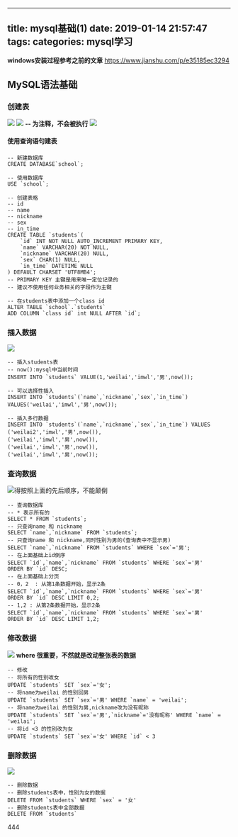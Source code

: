 
---
title: mysql基础(1)
date: 2019-01-14 21:57:47
tags:
categories: mysql学习
---



**windows安装过程参考之前的文章**
https://www.jianshu.com/p/e35185ec3294

## MySQL语法基础
### 创建表
![](https://upload-images.jianshu.io/upload_images/14597179-e5337691cb52df57.png?imageMogr2/auto-orient/strip%7CimageView2/2/w/1240)
![](https://upload-images.jianshu.io/upload_images/14597179-6f81961566f3b52a.png?imageMogr2/auto-orient/strip%7CimageView2/2/w/1240)
**-- 为注释，不会被执行**
![](https://upload-images.jianshu.io/upload_images/14597179-f5e3b6d515a3c27f.png?imageMogr2/auto-orient/strip%7CimageView2/2/w/1240)
#### 使用查询语句建表
```
-- 新建数据库
CREATE DATABASE`school`;

-- 使用数据库
USE `school`;

-- 创建表格
-- id
-- name
-- nickname
-- sex
-- in_time
CREATE TABLE `students`(
	`id` INT NOT NULL AUTO_INCREMENT PRIMARY KEY,
	`name` VARCHAR(20) NOT NULL,
	`nickname` VARCHAR(20) NULL,
	`sex` CHAR(1) NULL,
	`in_time` DATETIME NULL
) DEFAULT CHARSET 'UTF8MB4';
-- PRIMARY KEY 主键是用来唯一定位记录的
-- 建议不使用任何业务相关的字段作为主键

-- 在students表中添加一个class id
ALTER TABLE `school`.`students`
ADD COLUMN `class id` int NULL AFTER `id`;
```
### 插入数据
![](https://upload-images.jianshu.io/upload_images/14597179-bcf9fc45ccef45c3.png?imageMogr2/auto-orient/strip%7CimageView2/2/w/1240)
```
-- 插入students表   
-- now():mysql中当前时间
INSERT INTO `students` VALUE(1,'weilai','imwl','男',now());

-- 可以选择性插入
INSERT INTO `students`(`name`,`nickname`,`sex`,`in_time`) VALUES('weilai','imwl','男',now());

-- 插入多行数据
INSERT INTO `students`(`name`,`nickname`,`sex`,`in_time`) VALUES
('weilai2','imwl','男',now()),
('weilai','imwl','男',now()),
('weilai','imwl','男',now()),
('weilai','imwl','男',now());
```
### 查询数据
![得按照上面的先后顺序，不能颠倒](https://upload-images.jianshu.io/upload_images/14597179-53f0c41769e97f51.png?imageMogr2/auto-orient/strip%7CimageView2/2/w/1240)
```
-- 查询数据库
-- * 表示所有的
SELECT * FROM `students`;
-- 只查询name 和 nickname
SELECT `name`,`nickname` FROM `students`;
-- 只查询name 和 nickname,同时性别为男的(查询表中不显示男)
SELECT `name`,`nickname` FROM `students` WHERE `sex`='男';
-- 在上面基础上id倒序
SELECT `id`,`name`,`nickname` FROM `students` WHERE `sex`='男'
ORDER BY `id` DESC;
-- 在上面基础上分页
-- 0，2  : 从第1条数据开始，显示2条
SELECT `id`,`name`,`nickname` FROM `students` WHERE `sex`='男'
ORDER BY `id` DESC LIMIT 0,2;
-- 1,2 : 从第2条数据开始，显示2条
SELECT `id`,`name`,`nickname` FROM `students` WHERE `sex`='男'
ORDER BY `id` DESC LIMIT 1,2;
```
### 修改数据
![](https://upload-images.jianshu.io/upload_images/14597179-55179cbdc79cdbb5.png?imageMogr2/auto-orient/strip%7CimageView2/2/w/1240)
**where 很重要，不然就是改动整张表的数据**
```
-- 修改
-- 将所有的性别改女
UPDATE `students` SET `sex`='女';
-- 将name为weilai 的性别回男
UPDATE `students` SET `sex`='男' WHERE `name` = 'weilai';
-- 将name为weilai 的性别为男,nickname改为没有昵称
UPDATE `students` SET `sex`='男',`nickname`='没有昵称' WHERE `name` = 'weilai';
-- 将id <3 的性别改为女
UPDATE `students` SET `sex`='女' WHERE `id` < 3

```
### 删除数据
![](https://upload-images.jianshu.io/upload_images/14597179-bbe41919edbb6dee.png?imageMogr2/auto-orient/strip%7CimageView2/2/w/1240)
 
```
-- 删除数据  
-- 删除students表中，性别为女的数据
DELETE FROM `students` WHERE `sex` = '女'
-- 删除students表中全部数据
DELETE FROM `students`
```
444
